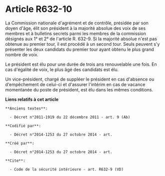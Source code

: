 # Article R632-10

La Commission nationale d'agrément et de contrôle, présidée par son doyen d'âge, élit son président à la majorité absolue des
voix de ses membres et à bulletins secrets parmi les membres de la commission désignés aux 1° et 2° de l'article R. 632-9. Si
la majorité absolue n'est pas obtenue au premier tour, il est procédé à un second tour. Seuls peuvent s'y présenter les deux
candidats du premier tour ayant obtenu le plus grand nombre de voix. 

Le président est élu pour une durée de trois ans renouvelable une fois. En cas d'égalité de voix, le plus âgé des candidats
est élu. 

Un vice-président, chargé de suppléer le président en cas d'absence ou d'empêchement de celui-ci et d'assurer l'intérim en
cas de vacance momentanée du poste de président, est élu dans les mêmes conditions.

**Liens relatifs à cet article**

	**Anciens textes**:

	  - Décret n°2011-1919 du 22 décembre 2011 - art. 9 (Ab)

	**Codifié par**:

	  - Décret n°2014-1253 du 27 octobre 2014 - art.

	**Créé par**:

	  - Décret n°2014-1253 du 27 octobre 2014 - art.

	**Cite**:

	  - Code de la sécurité intérieure - art. R632-9 (VD)
